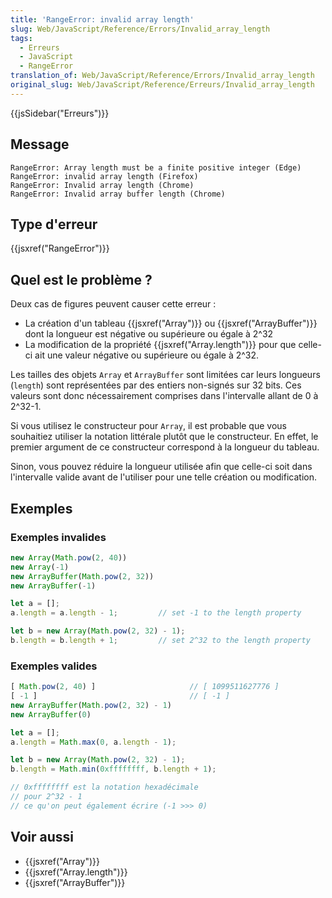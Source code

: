 ```yaml
---
title: 'RangeError: invalid array length'
slug: Web/JavaScript/Reference/Errors/Invalid_array_length
tags:
  - Erreurs
  - JavaScript
  - RangeError
translation_of: Web/JavaScript/Reference/Errors/Invalid_array_length
original_slug: Web/JavaScript/Reference/Erreurs/Invalid_array_length
---
```

{{jsSidebar("Erreurs")}}

## Message

    RangeError: Array length must be a finite positive integer (Edge)
    RangeError: invalid array length (Firefox)
    RangeError: Invalid array length (Chrome)
    RangeError: Invalid array buffer length (Chrome)

## Type d'erreur

{{jsxref("RangeError")}}

## Quel est le problème ?

Deux cas de figures peuvent causer cette erreur :

- La création d'un tableau {{jsxref("Array")}} ou {{jsxref("ArrayBuffer")}} dont la longueur est négative ou supérieure ou égale à 2^32
- La modification de la propriété {{jsxref("Array.length")}} pour que celle-ci ait une valeur négative ou supérieure ou égale à 2^32.

Les tailles des objets `Array` et `ArrayBuffer` sont limitées car leurs longueurs (`length`) sont représentées par des entiers non-signés sur 32 bits. Ces valeurs sont donc nécessairement comprises dans l'intervalle allant de 0 à 2^32-1.

Si vous utilisez le constructeur pour `Array`, il est probable que vous souhaitiez utiliser la notation littérale plutôt que le constructeur. En effet, le premier argument de ce constructeur correspond à la longueur du tableau.

Sinon, vous pouvez réduire la longueur utilisée afin que celle-ci soit dans l'intervalle valide avant de l'utiliser pour une telle création ou modification.

## Exemples

### Exemples invalides

```js example-bad
new Array(Math.pow(2, 40))
new Array(-1)
new ArrayBuffer(Math.pow(2, 32))
new ArrayBuffer(-1)

let a = [];
a.length = a.length - 1;         // set -1 to the length property

let b = new Array(Math.pow(2, 32) - 1);
b.length = b.length + 1;         // set 2^32 to the length property
```

### Exemples valides

```js example-good
[ Math.pow(2, 40) ]                     // [ 1099511627776 ]
[ -1 ]                                  // [ -1 ]
new ArrayBuffer(Math.pow(2, 32) - 1)
new ArrayBuffer(0)

let a = [];
a.length = Math.max(0, a.length - 1);

let b = new Array(Math.pow(2, 32) - 1);
b.length = Math.min(0xffffffff, b.length + 1);

// 0xffffffff est la notation hexadécimale
// pour 2^32 - 1
// ce qu'on peut également écrire (-1 >>> 0)
```

## Voir aussi

- {{jsxref("Array")}}
- {{jsxref("Array.length")}}
- {{jsxref("ArrayBuffer")}}
